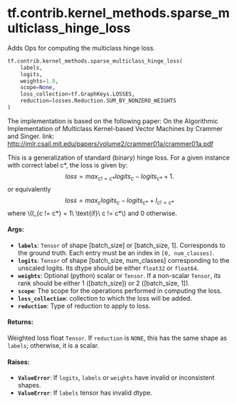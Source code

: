 <div itemscope itemtype="http://developers.google.com/ReferenceObject">
<meta itemprop="name" content="tf.contrib.kernel_methods.sparse_multiclass_hinge_loss" />
<meta itemprop="path" content="Stable" />
</div>

# tf.contrib.kernel_methods.sparse_multiclass_hinge_loss

Adds Ops for computing the multiclass hinge loss.

``` python
tf.contrib.kernel_methods.sparse_multiclass_hinge_loss(
    labels,
    logits,
    weights=1.0,
    scope=None,
    loss_collection=tf.GraphKeys.LOSSES,
    reduction=losses.Reduction.SUM_BY_NONZERO_WEIGHTS
)
```

<!-- Placeholder for "Used in" -->

The implementation is based on the following paper:
On the Algorithmic Implementation of Multiclass Kernel-based Vector Machines
by Crammer and Singer.
link: http://jmlr.csail.mit.edu/papers/volume2/crammer01a/crammer01a.pdf

This is a generalization of standard (binary) hinge loss. For a given instance
with correct label c*, the loss is given by:
  $$loss = max_{c != c*} logits_c - logits_{c*} + 1.$$
or equivalently
  $$loss = max_c { logits_c - logits_{c*} + I_{c != c*} }$$
where \\(I_{c != c*} = 1\ \text{if}\ c != c*\\) and 0 otherwise.

#### Args:


* <b>`labels`</b>: `Tensor` of shape [batch_size] or [batch_size, 1]. Corresponds to
  the ground truth. Each entry must be an index in `[0, num_classes)`.
* <b>`logits`</b>: `Tensor` of shape [batch_size, num_classes] corresponding to the
  unscaled logits. Its dtype should be either `float32` or `float64`.
* <b>`weights`</b>: Optional (python) scalar or `Tensor`. If a non-scalar `Tensor`, its
  rank should be either 1 ([batch_size]) or 2 ([batch_size, 1]).
* <b>`scope`</b>: The scope for the operations performed in computing the loss.
* <b>`loss_collection`</b>: collection to which the loss will be added.
* <b>`reduction`</b>: Type of reduction to apply to loss.


#### Returns:

Weighted loss float `Tensor`. If `reduction` is `NONE`, this has the same
shape as `labels`; otherwise, it is a scalar.



#### Raises:


* <b>`ValueError`</b>: If `logits`, `labels` or `weights` have invalid or inconsistent
  shapes.
* <b>`ValueError`</b>: If `labels` tensor has invalid dtype.